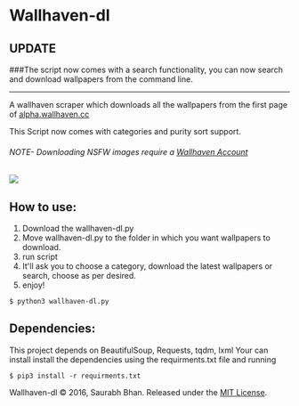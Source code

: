 # Wallhaven-dl

## UPDATE
###The script now comes with a search functionality, you can now search and download wallpapers from the command line.

---------------------------------------------------------------------

A wallhaven scraper which downloads all the wallpapers from the first page of [alpha.wallhaven.cc](http://alpha.wallhaven.cc/)

This Script now comes with categories and purity sort support.
###### NOTE- Downloading NSFW images require a [Wallhaven Account](https://alpha.wallhaven.cc/user/create)


![](https://raw.githubusercontent.com/GeekSpin/Wallhaven-dl/master/Images/wallhaven-dl%20(1).gif)

## How to use:
  
  1. Download the wallhaven-dl.py
  2. Move wallhaven-dl.py to the folder in which you want wallpapers to download.
  3. run script 
  4. It'll ask you to choose a category, download the latest wallpapers or search, choose as per desired.
  5. enjoy!
```
$ python3 wallhaven-dl.py
```

## Dependencies:
  
  This project depends on BeautifulSoup, Requests, tqdm, lxml
  Your can install install the dependencies using the requirments.txt file and running
  ```
  $ pip3 install -r requirments.txt
  ```
  


Wallhaven-dl © 2016, Saurabh Bhan. Released under the [MIT License](https://raw.githubusercontent.com/GeekSpin/Wallhaven-scraper/master/LICENSE).
